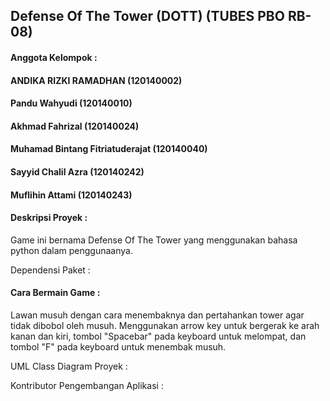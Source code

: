 <h2>Defense Of The Tower (DOTT)  (TUBES PBO RB-08) </h2>

<h4>Anggota Kelompok : </h4>
<h4>ANDIKA RIZKI RAMADHAN           (120140002) <h4>
<h4>Pandu Wahyudi						        (120140010) <h4>
<h4>Akhmad Fahrizal						      (120140024) <h4>
<h4>Muhamad Bintang Fitriatuderajat	(120140040) <h4>
<h4>Sayyid Chalil Azra						  (120140242) <h4>
<h4>Muflihin Attami						      (120140243) <h4>

<h4>Deskripsi Proyek :  </h4>
Game ini bernama Defense Of The Tower yang menggunakan bahasa python dalam penggunaanya.</p>

Dependensi Paket : 

<h4>Cara Bermain Game : </h4>
Lawan musuh dengan cara menembaknya dan pertahankan tower agar tidak dibobol oleh musuh. Menggunakan arrow key untuk bergerak ke arah kanan dan kiri, tombol "Spacebar" pada keyboard untuk melompat, dan tombol "F" pada keyboard untuk menembak musuh.

UML Class Diagram Proyek : 

Kontributor Pengembangan Aplikasi : 
